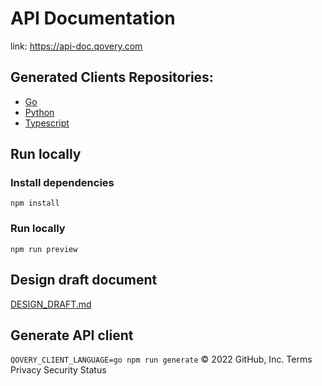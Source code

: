 # API Documentation

link: https://api-doc.qovery.com

## Generated Clients Repositories:
- [Go](https://github.com/Qovery/qovery-client-go)
- [Python](https://github.com/Qovery/qovery-client-python)
- [Typescript](https://github.com/Qovery/qovery-client-typescript-axios)

## Run locally

### Install dependencies

`npm install`

### Run locally

`npm run preview`

## Design draft document

[DESIGN_DRAFT.md](DESIGN_DRAFT.md)

## Generate API client

`QOVERY_CLIENT_LANGUAGE=go npm run generate`
© 2022 GitHub, Inc.
Terms
Privacy
Security
Status


